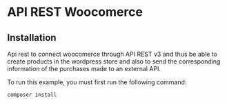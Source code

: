 # API REST Woocomerce

## Installation
Api rest to connect woocomerce through API REST v3 and thus be able to create products in the wordpress store and also to send the corresponding information of the purchases made to an external API.


To run this example, you must first run the following command:

```
composer install
```
